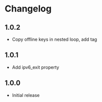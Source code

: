 Changelog
=========

1.0.2
-----
* Copy offline keys in nested loop, add tag

1.0.1
-----
* Add ipv6_exit property

1.0.0
-----
* Initial release

